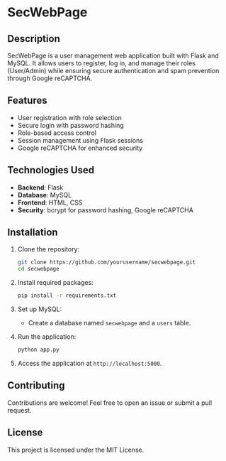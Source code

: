 # SecWebPage

## Description

SecWebPage is a user management web application built with Flask and MySQL. It allows users to register, log in, and manage their roles (User/Admin) while ensuring secure authentication and spam prevention through Google reCAPTCHA.

## Features

- User registration with role selection
- Secure login with password hashing
- Role-based access control
- Session management using Flask sessions
- Google reCAPTCHA for enhanced security

## Technologies Used

- **Backend**: Flask
- **Database**: MySQL
- **Frontend**: HTML, CSS
- **Security**: bcrypt for password hashing, Google reCAPTCHA

## Installation

1. Clone the repository:
   ```bash
   git clone https://github.com/yourusername/secwebpage.git
   cd secwebpage
   ```

2. Install required packages:
   ```bash
   pip install -r requirements.txt
   ```

3. Set up MySQL:
   - Create a database named `secwebpage` and a `users` table.

4. Run the application:
   ```bash
   python app.py
   ```

5. Access the application at `http://localhost:5000`.

## Contributing

Contributions are welcome! Feel free to open an issue or submit a pull request.

## License

This project is licensed under the MIT License.
